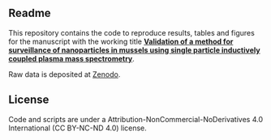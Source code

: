 ## Readme

This repository contains the code to reproduce results, tables and figures for the manuscript with the working title [**Validation of a method for surveillance of nanoparticles in mussels using single particle inductively coupled plasma mass spectrometry**]().

Raw data is deposited at [Zenodo](https://doi.org/10.5281/zenodo.8301248).

## License
Code and scripts are under a Attribution-NonCommercial-NoDerivatives 4.0 International (CC BY-NC-ND 4.0) license.


